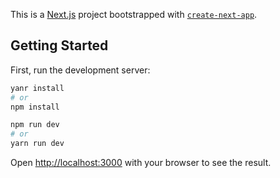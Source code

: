 This is a [Next.js](https://nextjs.org/) project bootstrapped with [`create-next-app`](https://github.com/vercel/next.js/tree/canary/packages/create-next-app).

## Getting Started

First, run the development server:

```bash
yanr install
# or
npm install

npm run dev
# or
yarn run dev
```

Open [http://localhost:3000](http://localhost:3000) with your browser to see the result.

